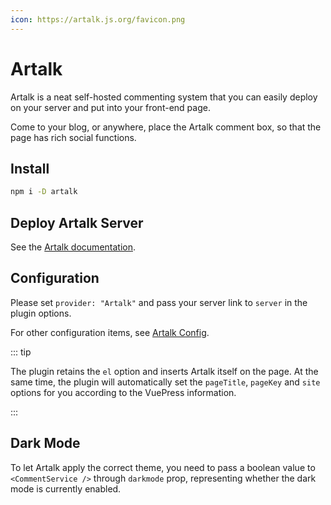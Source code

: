 ```yaml
---
icon: https://artalk.js.org/favicon.png
---
```


# Artalk

Artalk is a neat self-hosted commenting system that you can easily deploy on your server and put into your front-end page.

Come to your blog, or anywhere, place the Artalk comment box, so that the page has rich social functions.

<!-- more -->

## Install

```bash
npm i -D artalk
```

## Deploy Artalk Server

See the [Artalk documentation](https://artalk.js.org/guide/deploy.html).

## Configuration

Please set `provider: "Artalk"` and pass your server link to `server` in the plugin options.

For other configuration items, see [Artalk Config](./config.md).

::: tip

The plugin retains the `el` option and inserts Artalk itself on the page. At the same time, the plugin will automatically set the `pageTitle`, `pageKey` and `site` options for you according to the VuePress information.

:::

## Dark Mode

To let Artalk apply the correct theme, you need to pass a boolean value to `<CommentService />` through `darkmode` prop, representing whether the dark mode is currently enabled.
